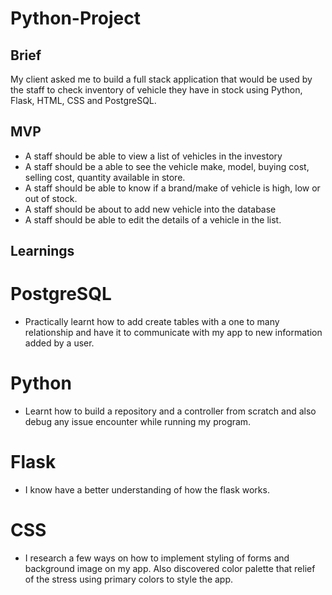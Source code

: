 # Python-Project

## Brief

My client asked me to build a full stack application that would be used by the staff to check inventory of vehicle they have in stock using Python, Flask, HTML, CSS and PostgreSQL.

## MVP

- A staff should be able to view a list of vehicles in the investory
- A staff should be a able to see the vehicle make, model, buying cost, selling cost, quantity available in store.
- A staff should be able to know if a brand/make of vehicle is high, low or out of stock.
- A staff should be about to add new vehicle into the database
- A staff should be able to edit the details of a vehicle in the list.  


## Learnings

# PostgreSQL 

- Practically learnt how to add create     tables with a one to many relationship and have it to communicate with my app to new information added by a user.

# Python 

- Learnt how to build a repository and a controller from scratch and also debug any issue encounter while running my program. 

# Flask

- I know have a better understanding of how the flask works. 
 

# CSS

- I research a few ways on how to implement styling of forms and background image on my app. Also discovered color palette that relief of the stress using primary colors to style the app.

